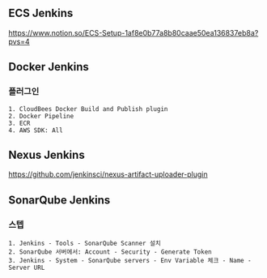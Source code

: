 ## ECS Jenkins
https://www.notion.so/ECS-Setup-1af8e0b77a8b80caae50ea136837eb8a?pvs=4

## Docker Jenkins
### 플러그인
    1. CloudBees Docker Build and Publish plugin
    2. Docker Pipeline
    3. ECR
    4. AWS SDK: All
## Nexus Jenkins
https://github.com/jenkinsci/nexus-artifact-uploader-plugin

## SonarQube Jenkins
### 스텝
    1. Jenkins - Tools - SonarQube Scanner 설치
    2. SonarQube 서버에서: Account - Security - Generate Token
    3. Jenkins - System - SonarQube servers - Env Variable 체크 - Name - Server URL

